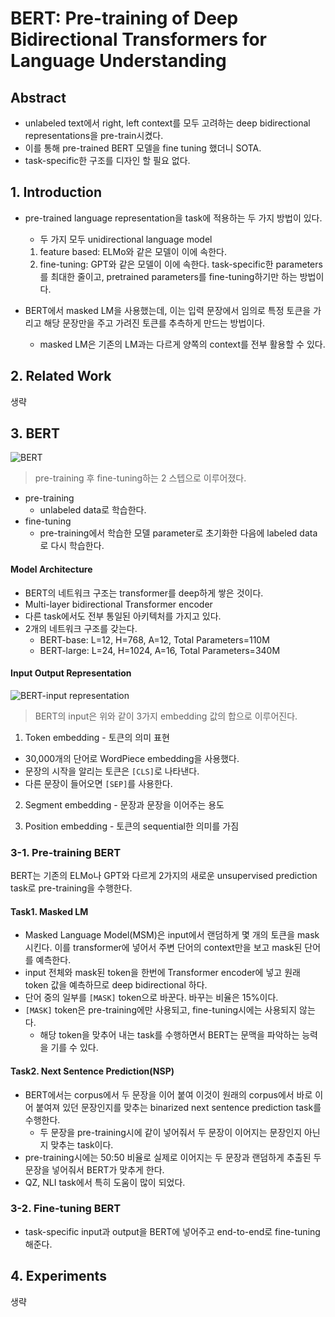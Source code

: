 # BERT: Pre-training of Deep Bidirectional Transformers for Language Understanding
## Abstract
* unlabeled text에서 right, left context를 모두 고려하는 deep bidirectional representations을 pre-train시켰다.
* 이를 통해 pre-trained BERT 모델을 fine tuning 했더니 SOTA.
* task-specific한 구조를 디자인 할 필요 없다.

## 1. Introduction
* pre-trained language representation을 task에 적용하는 두 가지 방법이 있다.
    * 두 가지 모두 unidirectional language model
    1. feature based: ELMo와 같은 모델이 이에 속한다.
    2. fine-tuning: GPT와 같은 모델이 이에 속한다. task-specific한 parameters를 최대한 줄이고, pretrained parameters를 fine-tuning하기만 하는 방법이다.

* BERT에서 masked LM을 사용했는데, 이는 입력 문장에서 임의로 특정 토큰을 가리고 해당 문장만을 주고 가려진 토큰를 추측하게 만드는 방법이다.
    * masked LM은 기존의 LM과는 다르게 양쪽의 context를 전부 활용할 수 있다.

## 2. Related Work
생략

## 3. BERT
![BERT](https://user-images.githubusercontent.com/79077316/127760462-f973cbfe-0635-48f2-b235-f8f260e379ef.png)
> pre-training 후 fine-tuning하는 2 스텝으로 이루어졌다.
* pre-training
    * unlabeled data로 학습한다.
* fine-tuning
    * pre-training에서 학습한 모델 parameter로 초기화한 다음에 labeled data로 다시 학습한다.

#### Model Architecture
* BERT의 네트워크 구조는 transformer를 deep하게 쌓은 것이다.
* Multi-layer bidirectional Transformer encoder
* 다른 task에서도 전부 통일된 아키텍처를 가지고 있다.
* 2개의 네트워크 구조를 갖는다.
    * BERT-base: L=12, H=768, A=12, Total Parameters=110M
    * BERT-large: L=24, H=1024, A=16, Total Parameters=340M

#### Input Output Representation
![BERT-input representation](https://user-images.githubusercontent.com/79077316/127761936-e0a1bc89-055e-40a1-8875-82627ce041c0.png)
> BERT의 input은 위와 같이 3가지 embedding 값의 합으로 이루어진다.
1. Token embedding - 토큰의 의미 표현
* 30,000개의 단어로 WordPiece embedding을 사용했다.
* 문장의 시작을 알리는 토큰은 `[CLS]`로 나타낸다.
* 다른 문장이 들어오면 `[SEP]`를 사용한다.

2. Segment embedding - 문장과 문장을 이어주는 용도

3. Position embedding - 토큰의 sequential한 의미를 가짐

### 3-1. Pre-training BERT
BERT는 기존의 ELMo나 GPT와 다르게 2가지의 새로운 unsupervised prediction task로 pre-training을 수행한다.

#### Task1. Masked LM
* Masked Language Model(MSM)은 input에서 랜덤하게 몇 개의 토큰을 mask시킨다. 이를 transformer에 넣어서 주변 단어의 context만을 보고 mask된 단어를 예측한다.
* input 전체와 mask된 token을 한번에 Transformer encoder에 넣고 원래 token 값을 예측하므로 deep bidirectional 하다.
* 단어 중의 일부를 `[MASK]` token으로 바꾼다. 바꾸는 비율은 15%이다.
* `[MASK]` token은 pre-training에만 사용되고, fine-tuning시에는 사용되지 않는다. 
    * 해당 token을 맞추어 내는 task를 수행하면서 BERT는 문맥을 파악하는 능력을 기를 수 있다.

#### Task2. Next Sentence Prediction(NSP)
* BERT에서는 corpus에서 두 문장을 이어 붙여 이것이 원래의 corpus에서 바로 이어 붙여져 있던 문장인지를 맞추는 binarized next sentence prediction task를 수행한다.
    * 두 문장을 pre-training시에 같이 넣어줘서 두 문장이 이어지는 문장인지 아닌지 맞추는 task이다.
* pre-training시에는 50:50 비율로 실제로 이어지는 두 문장과 랜덤하게 추출된 두 문장을 넣어줘서 BERT가 맞추게 한다.
* QZ, NLI task에서 특히 도움이 많이 되었다. 

### 3-2. Fine-tuning BERT
* task-specific input과 output을 BERT에 넣어주고 end-to-end로 fine-tuning해준다.

## 4. Experiments
생략